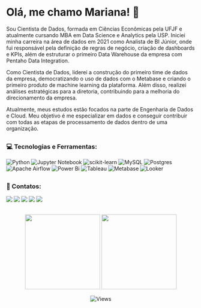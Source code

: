 # Olá, me chamo Mariana! :cherry_blossom:

Sou Cientista de Dados, formada em Ciências Econômicas pela UFJF e atualmente cursando MBA em Data Science e Analytics pela USP. Iniciei minha carreira na área de dados em 2021 como Analista de BI Júnior, onde fui responsável pela definição de regras de negócio, criação de dashboards e KPIs, além de estruturar o primeiro Data Warehouse da empresa com Pentaho Data Integration.

Como Cientista de Dados, liderei a construção do primeiro time de dados da empresa, democratizando o uso de dados com o Metabase e criando o primeiro produto de machine learning da plataforma. Além disso, realizei análises estratégicas para a diretoria, contribuindo para a melhoria do direcionamento da empresa.

Atualmente, meus estudos estão focados na parte de Engenharia de Dados e Cloud. Meu objetivo é me especializar em dados e conseguir contribuir com todas as etapas de processamento de dados dentro de uma organização.

##

### 💻 Tecnologias e Ferramentas:

![Python](https://img.shields.io/badge/python-3670A0?style=for-the-badge&logo=python&logoColor=ffdd54)
![Jupyter Notebook](https://img.shields.io/badge/jupyter-%23FA0F00.svg?style=for-the-badge&logo=jupyter&logoColor=white)
![scikit-learn](https://img.shields.io/badge/scikit--learn-%23F7931E.svg?style=for-the-badge&logo=scikit-learn&logoColor=white)
![MySQL](https://img.shields.io/badge/mysql-4479A1.svg?style=for-the-badge&logo=mysql&logoColor=white)
![Postgres](https://img.shields.io/badge/postgres-%23316192.svg?style=for-the-badge&logo=postgresql&logoColor=white)
![Apache Airflow](https://img.shields.io/badge/Apache%20Airflow-017CEE?style=for-the-badge&logo=Apache%20Airflow&logoColor=white)
![Power Bi](https://img.shields.io/badge/power_bi-F2C811?style=for-the-badge&logo=powerbi&logoColor=black)
![Tableau](https://img.shields.io/badge/Tableau-E97627?style=for-the-badge&logo=Tableau&logoColor=white)
![Metabase](https://img.shields.io/badge/Metabase-509EE3?style=for-the-badge&logo=metabase&logoColor=fff)
![Looker](https://img.shields.io/badge/Looker-4285F4.svg?style=for-the-badge&logo=Looker&logoColor=white)

##

### 📲 Contatos:
<div>
  <a href="https://www.linkedin.com/in/mariana-caetano-vidal/" target="_blank">
    <img src="https://img.shields.io/badge/-LinkedIn-%230077B5?style=for-the-badge&logo=linkedin&logoColor=white" target="_blank"></a>
  <a href="https://www.instagram.com/mari.dados" target="_blank">
    <img src="https://img.shields.io/badge/Instagram-%23E4405F.svg?style=for-the-badge&logo=Instagram&logoColor=white" target="_blank"></a>
  <a href="https://medium.com/@maricae26" target="_blank">
    <img src="https://img.shields.io/badge/Medium-12100E?style=for-the-badge&logo=medium&logoColor=white" target="_blank"></a>
  <a href="https://www.kaggle.com/marianacaetano" target="_blank">
    <img src="https://img.shields.io/badge/Kaggle-20BEFF?style=for-the-badge&logo=Kaggle&logoColor=white" target="_blank"></a> 
  <a href="https://public.tableau.com/app/profile/mariana.caetano.vidal2657/vizzes" target="_blank">
    <img src="https://img.shields.io/badge/Tableau-E97627?style=for-the-badge&logo=Tableau&logoColor=white" target="_blank"></a>  
</div> 

##

<div align="center">
  <img height="200em" src="https://github-readme-stats.vercel.app/api/top-langs?username=maricae&theme=dracula&show_icons=true" />
  <img height="200em" src="https://github-readme-streak-stats.herokuapp.com/?user=maricae&theme=dracula&date_format=M%20j%5B%2C%20Y%5D" />
  
  ![Views](https://komarev.com/ghpvc/?username=maricae)	<p align="center">
  
</div>

